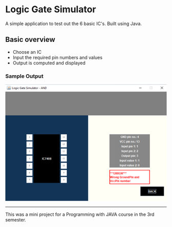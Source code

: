 # Logic Gate Simulator
<h> A simple application to test out the 6 basic IC's. Built using Java.</h>

  <h2> Basic overview </h2>

<ul>
  <li> Choose an IC</li>
  <li> Input the required pin numbers and values</li>
  <li> Output is computed and displayed </li>
</ul>

### Sample Output

  ![Sample](image.png)
  
  
  
____
<h> This was a mini project for a Programming with JAVA course in the 3rd semester.</h>
  

